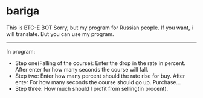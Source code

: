 # bariga
This is BTC-E BOT
Sorry, but my program for Russian people. If you want, i will translate.
But you can use my program. 
***
In program:

* Step one(Falling of the course): Enter the drop in the rate in percent. After enter for how many seconds the course will fall.
* Step two: Enter how many percent should the rate rise for buy. After enter For how many seconds the course should go up. Purchase...
* Step three: How much should I profit from selling(in procent).
